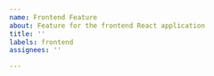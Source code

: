 ```yaml
---
name: Frontend Feature
about: Feature for the frontend React application
title: ''
labels: frontend
assignees: ''

---
```



